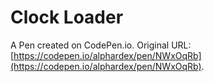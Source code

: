 # Clock Loader

A Pen created on CodePen.io. Original URL: [https://codepen.io/alphardex/pen/NWxOqRb](https://codepen.io/alphardex/pen/NWxOqRb).


